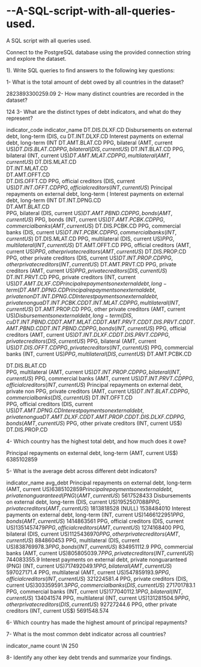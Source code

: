# --A-SQL-script-with-all-queries-used.
A SQL script with all queries used.

Connect to the PostgreSQL database using the provided connection string and explore the dataset.
 
1). Write SQL queries to find answers to the following key questions:
 
1- What is the total amount of debt owed by all countries in the dataset?

2823893300259.09
2- How many distinct countries are recorded in the dataset?

124
3- What are the distinct types of debt indicators, and what do they represent?
 
indicator_code	indicator_name
DT.DIS.DLXF.CD	Disbursements on external debt, long-term (DIS, cu
DT.INT.DLXF.CD	Interest payments on external debt, long-term (INT
DT.AMT.BLAT.CD	PPG, bilateral (AMT, current US$)
DT.DIS.BLAT.CD	PPG, bilateral (DIS, current US$)
DT.INT.BLAT.CD	PPG, bilateral (INT, current US$)
DT.AMT.MLAT.CD	PPG, multilateral (AMT, current US$)
DT.DIS.MLAT.CD	 
DT.INT.MLAT.CD	 
DT.AMT.OFFT.CD	 
DT.DIS.OFFT.CD	PPG, official creditors (DIS, current US$)
DT.INT.OFFT.CD	PPG, official creditors (INT, current US$)
 	Principal repayments on external debt, long-term (
 	Interest payments on external debt, long-term (INT
DT.INT.DPNG.CD	 
DT.AMT.BLAT.CD	 
 	PPG, bilateral (DIS, current US$)
DT.AMT.PBND.CD	PPG, bonds (AMT, current US$)
 	PPG, bonds (INT, current US$)
DT.AMT.PCBK.CD	PPG, commercial banks (AMT, current US$)
DT.DIS.PCBK.CD	PPG, commercial banks (DIS, current US$)
DT.INT.PCBK.CD	PPG, commercial banks (INT, current US$)
DT.DIS.MLAT.CD	PPG, multilateral (DIS, current US$)
 	PPG, multilateral (INT, current US$)
DT.AMT.OFFT.CD	PPG, official creditors (AMT, current US$)
 	PPG, other private creditors (AMT, current US$)
DT.DIS.PROP.CD	PPG, other private creditors (DIS, current US$)
DT.INT.PROP.CD	PPG, other private creditors (INT, current US$)
DT.AMT.PRVT.CD	PPG, private creditors (AMT, current US$)
 	PPG, private creditors (DIS, current US$)
DT.INT.PRVT.CD	PPG, private creditors (INT, current US$)
DT.AMT.DLXF.CD	Principal repayments on external debt, long-term (
DT.AMT.DPNG.CD	Principal repayments on external debt, private non
DT.INT.DPNG.CD	Interest payments on external debt, private nongua
DT.INT.PCBK.CD	 
DT.INT.MLAT.CD	PPG, multilateral (INT, current US$)
DT.AMT.PROP.CD	PPG, other private creditors (AMT, current US$)
 	Disbursements on external debt, long-term (DIS, cu
DT.INT.PBND.CD	 
DT.AMT.MLAT.CD	 
DT.AMT.PRVT.CD	 
DT.DIS.PRVT.CD	 
DT.AMT.PBND.CD	 
DT.INT.PBND.CD	PPG, bonds (INT, current US$)
 	PPG, official creditors (AMT, current US$)
DT.INT.DLXF.CD	 
DT.DIS.PRVT.CD	PPG, private creditors (DIS, current US$)
 	PPG, bilateral (AMT, current US$)
DT.DIS.OFFT.CD	 
 	PPG, private creditors (INT, current US$)
 	PPG, commercial banks (INT, current US$)
 	PPG, multilateral (DIS, current US$)
DT.AMT.PCBK.CD	 
 	 
DT.DIS.BLAT.CD	 
 	PPG, multilateral (AMT, current US$)
DT.INT.PROP.CD	 
 	PPG, bilateral (INT, current US$)
 	PPG, commercial banks (AMT, current US$)
DT.INT.PRVT.CD	 
 	PPG, official creditors (INT, current US$)
 	Principal repayments on external debt, private non
 	PPG, private creditors (AMT, current US$)
DT.INT.BLAT.CD	 
 	PPG, commercial banks (DIS, current US$)
DT.INT.OFFT.CD	 
 	PPG, official creditors (DIS, current US$)
DT.AMT.DPNG.CD	 
 	Interest payments on external debt, private nongua
DT.AMT.DLXF.CD	 
DT.AMT.PROP.CD	 
DT.DIS.DLXF.CD	 
 	PPG, bonds (AMT, current US$)
 	PPG, other private creditors (INT, current US$)
DT.DIS.PROP.CD	 

4- Which country has the highest total debt, and how much does it owe?
 
Principal repayments on external debt, long-term (AMT, current US$)	6385102859

5- What is the average debt across different debt indicators?
 
indicator_name	avg_debt
Principal repayments on external debt, long-term (AMT, current US$)	6385102859
Principal repayments on external debt, private nonguaranteed (PNG) (AMT, current US$)	5617528433
Disbursements on external debt, long-term (DIS, current US$)	1952507088
PPG, private creditors (AMT, current US$)	1813818528
(NULL)	1538484010
Interest payments on external debt, long-term (INT, current US$)	1466122951
PPG, bonds (AMT, current US$)	1414863561
PPG, official creditors (DIS, current US$)	1351457479
PPG, official creditors (AMT, current US$)	1274168400
PPG, bilateral (DIS, current US$)	1125436970
PPG, other private creditors (AMT, current US$)	884860453
PPG, multilateral (DIS, current US$)	838769978.3
PPG, bonds (INT, current US$)	834951112.9
PPG, commercial banks (AMT, current US$)	805805039.7
PPG, private creditors (INT, current US$)	744083355.9
Interest payments on external debt, private nonguaranteed (PNG) (INT, current US$)	717492049.1
PPG, bilateral (AMT, current US$)	597027171.4
PPG, multilateral (AMT, current US$)	547859193.9
PPG, official creditors (INT, current US$)	321224581.4
PPG, private creditors (DIS, current US$)	303359591.3
PPG, commercial banks (DIS, current US$)	271701783.1
PPG, commercial banks (INT, current US$)	177040112.1
PPG, bilateral (INT, current US$)	134041574
PPG, multilateral (INT, current US$)	131281504.9
PPG, other private creditors (DIS, current US$)	92727244.6
PPG, other private creditors (INT, current US$)	5691548.574

6- Which country has made the highest amount of principal repayments?

7- What is the most common debt indicator across all countries?

indicator_name	count
\N	250

8- Identify any other key debt trends and summarize your findings.

